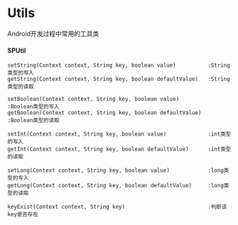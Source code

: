 # Utils
Android开发过程中常用的工具类

#### SPUtil
    setString(Context context, String key, boolean value)          :String类型的写入 
    getString(Context context, String key, boolean defaultValue)   :String类型的读取
        
    setBoolean(Context context, String key, boolean value)         :Boolean类型的写入 
    getBoolean(Context context, String key, boolean defaultValue)  :Boolean类型的读取 
       
    setInt(Context context, String key, boolean value)             :int类型的写入 
    getInt(Context context, String key, boolean defaultValue)      :int类型的读取
    
    setLong(Context context, String key, boolean value)            :long类型的写入 
    getLong(Context context, String key, boolean defaultValue)     :long类型的读取
    
    keyExist(Context context, String key)                          :判断该key是否存在
